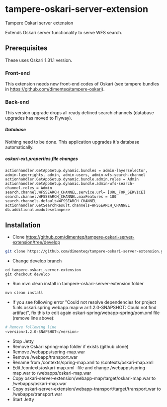 # tampere-oskari-server-extension

Tampere Oskari server extension

Extends Oskari server functionality to serve WFS search.

## Prerequisites

These uses Oskari 1.31.1 version.

### Front-end

This extension needs new front-end codes of Oskari (see tampere bundles in https://github.com/dimenteq/tampere-oskari).

### Back-end

This version upgrade drops all ready defined search channels (database upgrades has moved to Flyway).

##### Database

Nothing need to be done. This application upgrades it's database automatically.

##### oskari-ext.properties file changes

```Shell
actionhandler.GetAppSetup.dynamic.bundles = admin-layerselector, admin-layerrights, admin, admin-users, admin-wfs-search-channel
actionhandler.GetAppSetup.dynamic.bundle.admin.roles = Admin
actionhandler.GetAppSetup.dynamic.bundle.admin-wfs-search-channel.roles = Admin
search.channel.WFSSEARCH_CHANNEL.service.url= [URL_FOR_SERVICE]
search.channel.WFSSEARCH_CHANNEL.maxFeatures = 100
search.channels.default=WFSSEARCH_CHANNEL
actionhandler.GetSearchResult.channels=WFSSEARCH_CHANNEL
db.additional.modules=tampere
```

## Installation

* Clone https://github.com/dimenteq/tampere-oskari-server-extension/tree/develop
```Bash
git clone https://github.com/dimenteq/tampere-oskari-server-extension.git
```
* Change develop branch
```
cd tampere-oskari-server-extension
git checkout develop
```
* Run mvn clean install in tampere-oskari-server-extension folder
```Bash
mvn clean install
```

* If you see following error "Could not resolve dependencies for project fi.nls.oskari.spring:webapp.map:w
ar:1.2.0-SNAPSHOT: Could not find artifact", fix this to edit again oskari-spring/webapp-spring/pom.xml file (remove line above):
```Bash
# Remove following line
<version>1.2.0-SNAPSHOT</version>
```
* Stop Jetty
* Remove Oskari spring-map folder if exists (github clone)
* Remove <JETTY>/webapps/spring-map.war
* Remove <JETTY>/webapp/transport.war
* Rename from <JETTY>/contexts/spring-map.xml to <JETTY>/contexts/oskari-map.xml
* Edit <JETTY>/contexts/oskari-map.xml -file and change /webapps/spring-map.war to /webapps/oskari-map.war
* Copy oskari-server-extension/webapp-map/target/oskari-map.war to <JETTY>/webapps/oskari-map.war
* Copy oskari-server-extension/webapp-transport/target/transport.war to <JETTY>/webapps/transport.war
* Start Jetty
